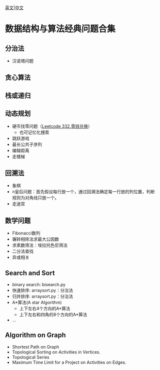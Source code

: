 [英文](./README.md)|[中文](README_cn.md)

# 数据结构与算法经典问题合集

## 分治法
- 汉诺塔问题

## 贪心算法

## 栈或递归


## 动态规划
- 硬币找零问题（[Leetcode 332.零钱兑换](https://leetcode.cn/problems/coin-change/description/)）
  - 也可记忆化搜索
- 跳跃游戏
- 最长公共子序列
- 编辑距离
- 走楼梯


## 回溯法
- 象棋
- n皇后问题：首先假设每行放一个，通过回溯法确定每一行放的列位置，判断规则为对角线只放一个。
- 走迷宫

## 数学问题
- Fibonacci数列
- 辗转相除法求最大公因数
- 求素数筛法：埃拉托色尼筛法
- 二分法查找
- 异或相关

## Search and Sort
- binary search: bisearch.py
- 快速排序: arraysort.py：分治法
- 归并排序: arraysort.py：分治法
- A*算法(A star Algorithm)
  - 上下左右4个方向的A*算法
  - 上下左右和四角的8个方向的A*算法
- ...

## Algorithm on Graph
- Shortest Path on Graph
- Topological Sorting on Activities in Vertices.
- Topological Series
- Maximum Time Limit for a Project on Activities on Edges.

